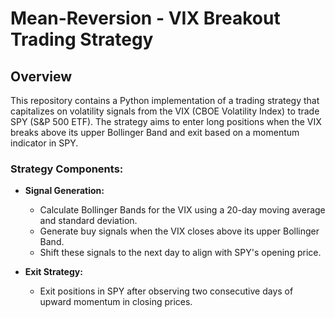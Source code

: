 

# Mean-Reversion - VIX Breakout Trading Strategy

## Overview
This repository contains a Python implementation of a trading strategy that capitalizes on volatility signals from the VIX (CBOE Volatility Index) to trade SPY (S&P 500 ETF). The strategy aims to enter long positions when the VIX breaks above its upper Bollinger Band and exit based on a momentum indicator in SPY.

### Strategy Components:
- **Signal Generation:** 
  - Calculate Bollinger Bands for the VIX using a 20-day moving average and standard deviation.
  - Generate buy signals when the VIX closes above its upper Bollinger Band.
  - Shift these signals to the next day to align with SPY's opening price.

- **Exit Strategy:** 
  - Exit positions in SPY after observing two consecutive days of upward momentum in closing prices.
